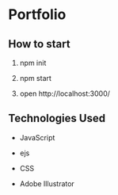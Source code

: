 # Portfolio

## How to start

1. npm init

2. npm start

3. open http://localhost:3000/


## Technologies Used

* JavaScript

* ejs

* CSS

* Adobe Illustrator



